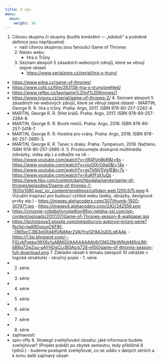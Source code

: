 ```yaml
---
title: O nás
menu:
  main:
    weight: 30
---
```


 1. Cílovou skupinu či skupiny (buďte konkrétní — „kdokoli“ a podobné definice jsou nepřípustné)
       - naší cílovou skupinou jsou fanoušci Game of Thrones
    2. Název webu
       - Hra o Trůny
    3. Seznam alespoň 5 zásadních webových zdrojů, které se věnují stejné oblasti
       - https://www.serialzone.cz/serial/hra-o-truny/ 
- https://www.edna.cz/game-of-thrones/ 
- https://www.csfd.cz/film/263138-hra-o-truny/prehled/ 
- https://www.reflex.cz/tag/game%20of%20thrones/1 
- https://www.tvguru.cz/serial/game-of-thrones-2/ 
    4. Seznam alespoň 5 zásadních ne-webových zdrojů, které se věnují stejné oblasti
       - MARTIN, George R. R. Hra o trůny. Praha: Argo, 2017. ISBN 978-80-257-2282-4.
- MARTIN, George R. R. Střet králů. Praha: Argo, 2017. ISBN 978-80-257-2284-8.
- MARTIN, George R. R. Bouře mečů. Praha: Argo, 2018. ISBN 978-80-257-2418-7.
- MARTIN, George R. R. Hostina pro vrány. Praha: Argo, 2018. ISBN 978-80-257-2685-3. 
- MARTIN, George R. R. Tanec s draky. Praha: Tympanum, 2016. Načteno. ISBN 978-80-257-2685-3.
    5. Prozkoumejte dostupná multimédia (obrázky, videa atp.) a odkažte na ně
       - https://www.youtube.com/watch?v=rlR4PJn8b8I&t=6s 
       - https://www.youtube.com/watch?v=vioOIXrOAa0&t=14s 
       - https://www.youtube.com/watch?v=gcTkNV5Vg1E&t=7s 
       - https://www.youtube.com/watch?v=XuKfFzk1uQs 
       - https://www.hbo.com/content/dam/hbodata/series/game-of-thrones/episodes/1/game-of-thrones-1-1920x1080.jpg/_jcr_content/renditions/cq5dam.web.1200.675.jpeg
    6. Vizuální inspiraci pro budoucí vzhled webu (weby, obrázky, designové prvky atp.)
       - https://images.alphacoders.com/307/thumb-1920-307471.jpg
       - https://images4.alphacoders.com/242/242556.png
- https://cmzone-vzbqbxhynotw9ion96xv.netdna-ssl.com/wp-content/uploads/2017/07/Game-of-Thrones-season-8-wallpaper.jpg
- https://lscholzova3.wixsite.com/ivegotlucy/o-autorovi-knizni-serie?fbclid=IwAR0xxuoCKF8f--7865prC3Bi3q0Xd4IfUNAKer2VAjYnzGF8A2s83LqKAAk 
-https://1.bp.blogspot.com/--F0LykPxeko/WX9z1uABMGI/AAAAAAAAt4I/ONG2NnWNokMXnUM-bB8q72wZuu-uAYHDgCLcBGAs/s728-e100/game-of-thrones-season-full-download.png
    7. Základní obsah k tématu (alespoň 10 odrážek v logické struktuře)
       - stručný popis
       - 1. série
- 2. série
- 3. série
- 4. série
- 5. série
- 6. série
- 7. série
- 8. série
- zajímavosti
- spin-offy
    8. Strategii zveřejňování obsahu: jaké informace budete zveřejňovat? (Projekt poběží po zbytek semestru, tedy přibližně 8 týdnů.)
       - budeme postupně zveřejňovat, co se událo v daných sériích a k tomu další zajímavý obsah


